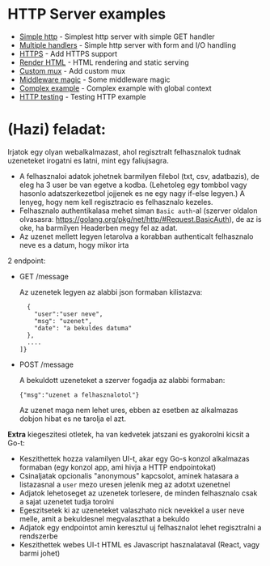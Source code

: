 # HTTP Server examples

- [Simple http](ex1/README.md) - Simplest http server with simple GET handler
- [Multiple handlers](ex2/README.md) - Simple http server with form and I/O handling
- [HTTPS](ex3/README.md) - Add HTTPS support
- [Render HTML](ex4/README.md) - HTML rendering and static serving
- [Custom mux](ex5/README.md) - Add custom mux
- [Middleware magic](ex6/README.md) - Some middleware magic
- [Complex example](ex7/README.md) - Complex example with global context
- [HTTP testing](ex8/README.md) - Testing HTTP example


# (Hazi) feladat:

Irjatok egy olyan webalkalmazast, ahol regisztralt felhasznalok tudnak uzeneteket irogatni es latni, mint egy faliujsagra.

- A felhasznaloi adatok johetnek barmilyen filebol (txt, csv, adatbazis), de eleg ha 3 user be van egetve a kodba. (Lehetoleg egy tombbol vagy hasonlo adatszerkezetbol jojjenek es ne egy nagy if-else legyen.) A lenyeg, hogy nem kell regisztracio es felhasznalo kezeles.
- Felhasznalo authentikalasa mehet siman `Basic auth`-al (szerver oldalon olvasasra: https://golang.org/pkg/net/http/#Request.BasicAuth), de az is oke, ha barmilyen Headerben megy fel az adat.
- Az uzenet mellett legyen letarolva a korabban authenticalt felhasznalo neve es a datum, hogy mikor irta

2 endpoint:

- GET /message

  Az uzenetek legyen az alabbi json formaban kilistazva:
  ```{"messages":[
    {
      "user":"user neve",
      "msg": "uzenet",
      "date": "a bekuldes datuma"
    },
    ....
  ]}
  ```

- POST /message

  A bekuldott uzeneteket a szerver fogadja az alabbi formaban:
    
  ```
  {"msg":"uzenet a felhasznalotol"}
  ```

  Az uzenet maga nem lehet ures, ebben az esetben az alkalmazas dobjon hibat es ne tarolja el azt.



**Extra** kiegeszitesi otletek, ha van kedvetek jatszani es gyakorolni kicsit a Go-t:
- Keszithettek hozza valamilyen UI-t, akar egy Go-s konzol alkalmazas formaban (egy konzol app, ami hivja a HTTP endpointokat)
- Csinaljatak opcionalis "anonymous" kapcsolot, aminek hatasara a listazasnal a `user` mezo uresen jelenik meg az adotxt uzenetnel
- Adjatok lehetoseget az uzenetek torlesere, de minden felhasznalo csak a sajat uzenetet tudja torolni
- Egeszitsetek ki az uzeneteket valaszhato nick nevekkel a user neve melle, amit a bekuldesnel megvalaszthat a bekuldo
- Adjatok egy endpointot amin keresztul uj felhasznalot lehet regisztralni a rendszerbe
- Keszithettek webes UI-t HTML es Javascript hasznalataval (React, vagy barmi johet)
